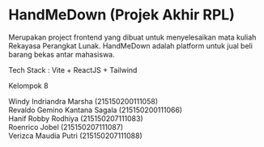 # HandMeDown (Projek Akhir RPL)

Merupakan project frontend yang dibuat untuk menyelesaikan mata kuliah Rekayasa Perangkat Lunak. HandMeDown adalah platform untuk jual beli barang bekas antar mahasiswa.

Tech Stack : Vite + ReactJS + Tailwind

Kelompok 8

Windy Indriandra Marsha         (215150200111058) <br>
Revaldo Gemino Kantana Sagala   (215150200111066) <br>
Hanif Robby Rodhiya             (215150207111083) <br>
Roenrico Jobel                  (215150207111087) <br>
Verizca Maudia Putri            (215150207111088) <br>
